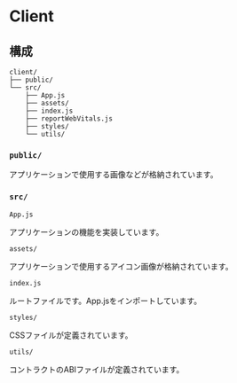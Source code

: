 # Client

## 構成

```
client/
├── public/
└── src/
    ├── App.js
    ├── assets/
    ├── index.js
    ├── reportWebVitals.js
    ├── styles/
    └── utils/
```

### `public/`

アプリケーションで使用する画像などが格納されています。

### `src/`

`App.js`

アプリケーションの機能を実装しています。

`assets/`

アプリケーションで使用するアイコン画像が格納されています。

`index.js`

ルートファイルです。App.jsをインポートしています。

`styles/`

CSSファイルが定義されています。

`utils/`

コントラクトのABIファイルが定義されています。